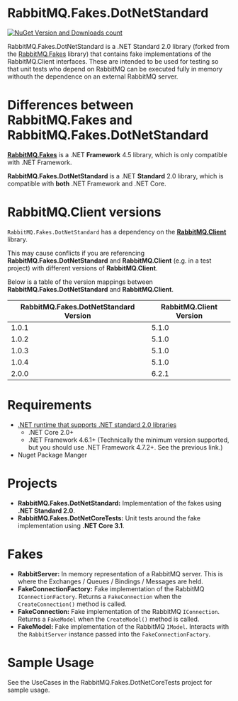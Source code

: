 # RabbitMQ.Fakes.DotNetStandard

[![NuGet Version and Downloads count](https://buildstats.info/nuget/RabbitMQ.Fakes.DotNetStandard)](https://www.nuget.org/packages/RabbitMQ.Fakes.DotNetStandard)

RabbitMQ.Fakes.DotNetStandard is a .NET Standard 2.0 library (forked from the [RabbitMQ.Fakes](https://github.com/Parametric/RabbitMQ.Fakes) library) that contains fake implementations of the RabbitMQ.Client interfaces.  These are intended to be used for testing so that unit tests who depend on RabbitMQ can be executed fully in memory withouth the dependence on an external RabbitMQ server.

# Differences between RabbitMQ.Fakes and RabbitMQ.Fakes.DotNetStandard

__[RabbitMQ.Fakes](https://github.com/Parametric/RabbitMQ.Fakes)__ is a .NET __Framework__ 4.5 library, which is only compatible with .NET Framework.

__RabbitMQ.Fakes.DotNetStandard__ is a .NET __Standard__ 2.0 library, which is compatible with __both__ .NET Framework and .NET Core.

# RabbitMQ.Client versions

`RabbitMQ.Fakes.DotNetStandard` has a dependency on the __[RabbitMQ.Client](https://github.com/rabbitmq/rabbitmq-dotnet-client)__ library.

This may cause conflicts if you are referencing __RabbitMQ.Fakes.DotNetStandard__ and __RabbitMQ.Client__ (e.g. in a test project) with different versions of __RabbitMQ.Client__.

Below is a table of the version mappings between __RabbitMQ.Fakes.DotNetStandard__ and __RabbitMQ.Client__.

| RabbitMQ.Fakes.DotNetStandard Version | RabbitMQ.Client Version |
| --- | --- |
| 1.0.1 | 5.1.0 |
| 1.0.2 | 5.1.0 |
| 1.0.3 | 5.1.0 |
| 1.0.4 | 5.1.0 |
| 2.0.0 | 6.2.1 |

# Requirements
* [.NET runtime that supports .NET standard 2.0 libraries](https://docs.microsoft.com/en-us/dotnet/standard/net-standard)
  * .NET Core 2.0+
  * .NET Framework 4.6.1+ (Technically the minimum version supported, but you should use .NET Framework 4.7.2+. See the previous link.)
* Nuget Package Manger

# Projects
* __RabbitMQ.Fakes.DotNetStandard:__ Implementation of the fakes using __.NET Standard 2.0__.
* __RabbitMQ.Fakes.DotNetCoreTests:__ Unit tests around the fake implementation using __.NET Core 3.1__.

# Fakes
* __RabbitServer:__ In memory representation of a RabbitMQ server. This is where the Exchanges / Queues / Bindings / Messages are held.
* __FakeConnectionFactory:__ Fake implementation of the RabbitMQ `IConnectionFactory`. Returns a `FakeConnection` when the `CreateConnection()` method is called.
* __FakeConnection:__ Fake implementation of the RabbitMQ `IConnection`. Returns a `FakeModel` when the `CreateModel()` method is called.
* __FakeModel:__ Fake implementation of the RabbitMQ `IModel`. Interacts with the `RabbitServer` instance passed into the `FakeConnectionFactory`.

# Sample Usage
See the UseCases in the RabbitMQ.Fakes.DotNetCoreTests project for sample usage.
